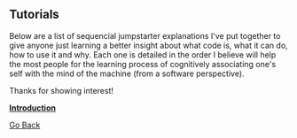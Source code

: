 ## Tutorials

Below are a list of sequencial jumpstarter explanations I've put together to give anyone just learning a better insight about what code is, what it can do, how to use it and why. Each one is detailed in the order I believe will help the most people for the learning process of cognitively associating one's self with the mind of the machine (from a software perspective).

Thanks for showing interest!


**[Introduction](https://trevorghseay.github.io/goto-Toggle/Introduction)**


[Go Back](https://trevorghseay.github.io/goto-Toggle/Practice)
